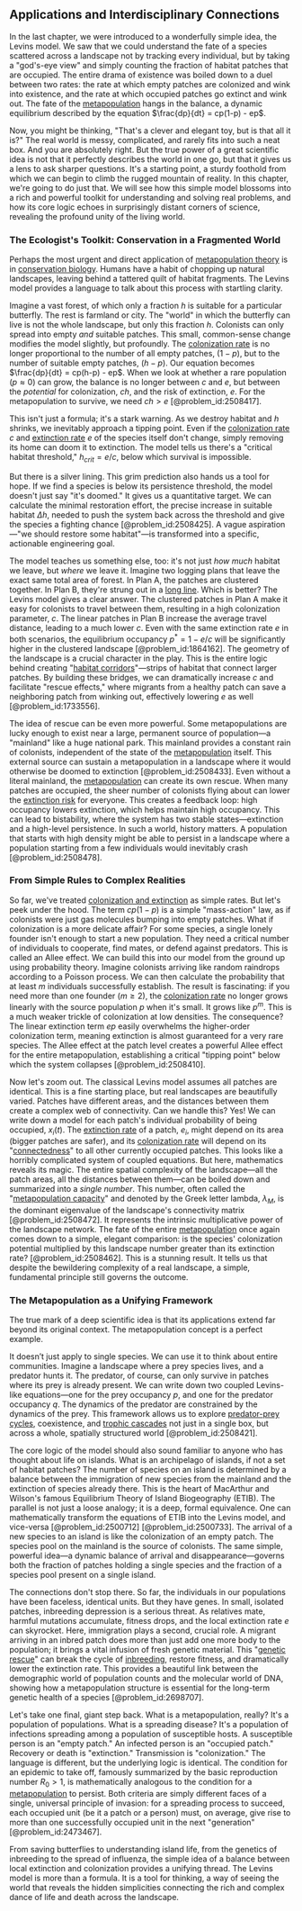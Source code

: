 ## Applications and Interdisciplinary Connections

In the last chapter, we were introduced to a wonderfully simple idea, the Levins model. We saw that we could understand the fate of a species scattered across a landscape not by tracking every individual, but by taking a "god's-eye view" and simply counting the fraction of habitat patches that are occupied. The entire drama of existence was boiled down to a duel between two rates: the rate at which empty patches are colonized and wink into existence, and the rate at which occupied patches go extinct and wink out. The fate of the [metapopulation](@article_id:271700) hangs in the balance, a dynamic equilibrium described by the equation $\frac{dp}{dt} = cp(1-p) - ep$.

Now, you might be thinking, "That's a clever and elegant toy, but is that all it is?" The real world is messy, complicated, and rarely fits into such a neat box. And you are absolutely right. But the true power of a great scientific idea is not that it perfectly describes the world in one go, but that it gives us a lens to ask sharper questions. It's a starting point, a sturdy foothold from which we can begin to climb the rugged mountain of reality. In this chapter, we're going to do just that. We will see how this simple model blossoms into a rich and powerful toolkit for understanding and solving real problems, and how its core logic echoes in surprisingly distant corners of science, revealing the profound unity of the living world.

### The Ecologist's Toolkit: Conservation in a Fragmented World

Perhaps the most urgent and direct application of [metapopulation theory](@article_id:188787) is in [conservation biology](@article_id:138837). Humans have a habit of chopping up natural landscapes, leaving behind a tattered quilt of habitat fragments. The Levins model provides a language to talk about this process with startling clarity.

Imagine a vast forest, of which only a fraction $h$ is suitable for a particular butterfly. The rest is farmland or city. The "world" in which the butterfly can live is not the whole landscape, but only this fraction $h$. Colonists can only spread into empty *and* suitable patches. This small, common-sense change modifies the model slightly, but profoundly. The [colonization rate](@article_id:181004) is no longer proportional to the number of all empty patches, $(1-p)$, but to the number of suitable empty patches, $(h-p)$. Our equation becomes $\frac{dp}{dt} = cp(h-p) - ep$. When we look at whether a rare population ($p \approx 0$) can grow, the balance is no longer between $c$ and $e$, but between the *potential* for colonization, $ch$, and the risk of extinction, $e$. For the metapopulation to survive, we need $ch > e$ [@problem_id:2508417].

This isn't just a formula; it's a stark warning. As we destroy habitat and $h$ shrinks, we inevitably approach a tipping point. Even if the [colonization rate](@article_id:181004) $c$ and [extinction rate](@article_id:170639) $e$ of the species itself don't change, simply removing its home can doom it to extinction. The model tells us there's a "critical habitat threshold," $h_{crit} = e/c$, below which survival is impossible.

But there is a silver lining. This grim prediction also hands us a tool for hope. If we find a species is below its persistence threshold, the model doesn't just say "it's doomed." It gives us a quantitative target. We can calculate the minimal restoration effort, the precise increase in suitable habitat $\Delta h$, needed to push the system back across the threshold and give the species a fighting chance [@problem_id:2508425]. A vague aspiration—"we should restore some habitat"—is transformed into a specific, actionable engineering goal.

The model teaches us something else, too: it's not just *how much* habitat we leave, but *where* we leave it. Imagine two logging plans that leave the exact same total area of forest. In Plan A, the patches are clustered together. In Plan B, they're strung out in a [long line](@article_id:155585). Which is better? The Levins model gives a clear answer. The clustered patches in Plan A make it easy for colonists to travel between them, resulting in a high colonization parameter, $c$. The linear patches in Plan B increase the average travel distance, leading to a much lower $c$. Even with the same extinction rate $e$ in both scenarios, the equilibrium occupancy $p^* = 1 - e/c$ will be significantly higher in the clustered landscape [@problem_id:1864162]. The geometry of the landscape is a crucial character in the play. This is the entire logic behind creating "[habitat corridors](@article_id:202072)"—strips of habitat that connect larger patches. By building these bridges, we can dramatically increase $c$ and facilitate "rescue effects," where migrants from a healthy patch can save a neighboring patch from winking out, effectively lowering $e$ as well [@problem_id:1733556].

The idea of rescue can be even more powerful. Some metapopulations are lucky enough to exist near a large, permanent source of population—a "mainland" like a huge national park. This mainland provides a constant rain of colonists, independent of the state of the [metapopulation](@article_id:271700) itself. This external source can sustain a metapopulation in a landscape where it would otherwise be doomed to extinction [@problem_id:2508433]. Even without a literal mainland, the [metapopulation](@article_id:271700) can create its own rescue. When many patches are occupied, the sheer number of colonists flying about can lower the [extinction risk](@article_id:140463) for everyone. This creates a feedback loop: high occupancy lowers extinction, which helps maintain high occupancy. This can lead to bistability, where the system has two stable states—extinction and a high-level persistence. In such a world, history matters. A population that starts with high density might be able to persist in a landscape where a population starting from a few individuals would inevitably crash [@problem_id:2508478].

### From Simple Rules to Complex Realities

So far, we've treated [colonization and extinction](@article_id:195713) as simple rates. But let's peek under the hood. The term $cp(1-p)$ is a simple "mass-action" law, as if colonists were just gas molecules bumping into empty patches. What if colonization is a more delicate affair? For some species, a single lonely founder isn't enough to start a new population. They need a critical number of individuals to cooperate, find mates, or defend against predators. This is called an Allee effect. We can build this into our model from the ground up using probability theory. Imagine colonists arriving like random raindrops according to a Poisson process. We can then calculate the probability that at least $m$ individuals successfully establish. The result is fascinating: if you need more than one founder ($m \ge 2$), the [colonization rate](@article_id:181004) no longer grows linearly with the source population $p$ when it's small. It grows like $p^m$. This is a much weaker trickle of colonization at low densities. The consequence? The linear extinction term $ep$ easily overwhelms the higher-order colonization term, meaning extinction is almost guaranteed for a very rare species. The Allee effect at the patch level creates a powerful Allee effect for the entire metapopulation, establishing a critical "tipping point" below which the system collapses [@problem_id:2508410].

Now let's zoom out. The classical Levins model assumes all patches are identical. This is a fine starting place, but real landscapes are beautifully varied. Patches have different areas, and the distances between them create a complex web of connectivity. Can we handle this? Yes! We can write down a model for each patch's individual probability of being occupied, $x_i(t)$. The [extinction rate](@article_id:170639) of a patch, $e_i$, might depend on its area (bigger patches are safer), and its [colonization rate](@article_id:181004) will depend on its "[connectedness](@article_id:141572)" to all other currently occupied patches. This looks like a horribly complicated system of coupled equations. But here, mathematics reveals its magic. The entire spatial complexity of the landscape—all the patch areas, all the distances between them—can be boiled down and summarized into a *single number*. This number, often called the "[metapopulation capacity](@article_id:198393)" and denoted by the Greek letter lambda, $\lambda_M$, is the dominant eigenvalue of the landscape's connectivity matrix [@problem_id:2508472]. It represents the intrinsic multiplicative power of the landscape network. The fate of the entire [metapopulation](@article_id:271700) once again comes down to a simple, elegant comparison: is the species' colonization potential multiplied by this landscape number greater than its extinction rate? [@problem_id:2508462]. This is a stunning result. It tells us that despite the bewildering complexity of a real landscape, a simple, fundamental principle still governs the outcome.

### The Metapopulation as a Unifying Framework

The true mark of a deep scientific idea is that its applications extend far beyond its original context. The metapopulation concept is a perfect example.

It doesn’t just apply to single species. We can use it to think about entire communities. Imagine a landscape where a prey species lives, and a predator hunts it. The predator, of course, can only survive in patches where its prey is already present. We can write down two coupled Levins-like equations—one for the prey occupancy $p$, and one for the predator occupancy $q$. The dynamics of the predator are constrained by the dynamics of the prey. This framework allows us to explore [predator-prey cycles](@article_id:260956), coexistence, and [trophic cascades](@article_id:136808) not just in a single box, but across a whole, spatially structured world [@problem_id:2508421].

The core logic of the model should also sound familiar to anyone who has thought about life on islands. What is an archipelago of islands, if not a set of habitat patches? The number of species on an island is determined by a balance between the immigration of new species from the mainland and the extinction of species already there. This is the heart of MacArthur and Wilson's famous Equilibrium Theory of Island Biogeography (ETIB). The parallel is not just a loose analogy; it is a deep, formal equivalence. One can mathematically transform the equations of ETIB into the Levins model, and vice-versa [@problem_id:2500712] [@problem_id:2500733]. The arrival of a new species to an island is like the colonization of an empty patch. The species pool on the mainland is the source of colonists. The same simple, powerful idea—a dynamic balance of arrival and disappearance—governs both the fraction of patches holding a single species and the fraction of a species pool present on a single island.

The connections don't stop there. So far, the individuals in our populations have been faceless, identical units. But they have genes. In small, isolated patches, inbreeding depression is a serious threat. As relatives mate, harmful mutations accumulate, fitness drops, and the local extinction rate $e$ can skyrocket. Here, immigration plays a second, crucial role. A migrant arriving in an inbred patch does more than just add one more body to the population; it brings a vital infusion of fresh genetic material. This "[genetic rescue](@article_id:140975)" can break the cycle of [inbreeding](@article_id:262892), restore fitness, and dramatically lower the extinction rate. This provides a beautiful link between the demographic world of population counts and the molecular world of DNA, showing how a metapopulation structure is essential for the long-term genetic health of a species [@problem_id:2698707].

Let's take one final, giant step back. What is a metapopulation, really? It's a population of populations. What is a spreading disease? It's a population of infections spreading among a population of susceptible hosts. A susceptible person is an "empty patch." An infected person is an "occupied patch." Recovery or death is "extinction." Transmission is "colonization." The language is different, but the underlying logic is identical. The condition for an epidemic to take off, famously summarized by the basic reproduction number $R_0 > 1$, is mathematically analogous to the condition for a [metapopulation](@article_id:271700) to persist. Both criteria are simply different faces of a single, universal principle of invasion: for a spreading process to succeed, each occupied unit (be it a patch or a person) must, on average, give rise to more than one successfully occupied unit in the next "generation" [@problem_id:2473467].

From saving butterflies to understanding island life, from the genetics of inbreeding to the spread of influenza, the simple idea of a balance between local extinction and colonization provides a unifying thread. The Levins model is more than a formula. It is a tool for thinking, a way of seeing the world that reveals the hidden simplicities connecting the rich and complex dance of life and death across the landscape.